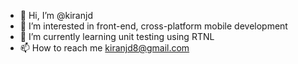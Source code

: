 - 👋 Hi, I’m @kiranjd
- 👀 I’m interested in front-end, cross-platform mobile development
- 🌱 I’m currently learning unit testing using RTNL
- 📫 How to reach me kiranjd8@gmail.com

<!---
kiranjd/kiranjd is a ✨ special ✨ repository because its `README.md` (this file) appears on your GitHub profile.
You can click the Preview link to take a look at your changes.
--->

